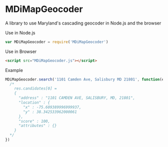 MDiMapGeocoder
===============

A library to use Maryland's cascading geocoder in Node.js and the browser

Use in Node.js

```javascript
var MDiMapGeocoder = require('MDiMapGeocoder')
```

Use in Browser
```html
<script src="MDiMapGeocoder.js"></script>
```

Example
```javascript
MDiMapGeocoder.search('1101 Camden Ave, Salisbury MD 21801', function(err, res){
  /*
    res.candidates[0] = 
    {
      "address" : "1101 CAMDEN AVE, SALISBURY, MD, 21801",
      "location" : {
        "x" : -75.609389996999937,
        "y" : 38.342533962000061
      },
      "score" : 100,
      "attributes" : {}
    }
  */
})
```